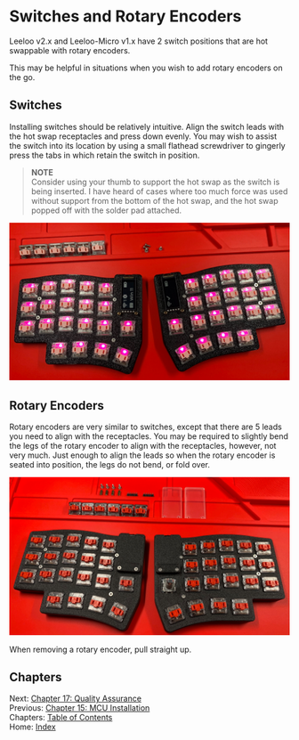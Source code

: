 # Switches and Rotary Encoders
Leeloo v2.x and Leeloo-Micro v1.x have 2 switch positions that are hot swappable with rotary encoders.

This may be helpful in situations when you wish to add rotary encoders on the go.

## Switches
Installing switches should be relatively intuitive.  Align the switch leads with the hot swap receptacles and press down evenly.  You may wish to assist the switch into its location by using a small flathead screwdriver to gingerly press the tabs in which retain the switch in position.

> **NOTE** \
> Consider using your thumb to support the hot swap as the switch is being inserted.  I have heard of cases where too much force was used without support from the bottom of the hot swap, and the hot swap popped off with the solder pad attached.

![Switches: Installation](images/16-switches-install.png)

## Rotary Encoders
Rotary encoders are very similar to switches, except that there are 5 leads you need to align with the receptacles.  You may be required to slightly bend the legs of the rotary encoder to align with the receptacles, however, not very much.  Just enough to align the leads so when the rotary encoder is seated into position, the legs do not bend, or fold over.

![Rotary Encoder: Installation](images/16-rotary-encoder-installation.png)

When removing a rotary encoder, pull straight up.

## Chapters
Next: [Chapter 17: Quality Assurance](17-Quality-Assurance.md) \
Previous: [Chapter 15: MCU Installation](15-MCU-Installation.md) \
Chapters: [Table of Contents](README.md) \
Home: [Index](/README.md)
